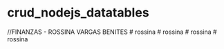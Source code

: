 # crud_nodejs_datatables
//FINANZAS - ROSSINA VARGAS BENITES
#   r o s s i n a  
 #   r o s s i n a  
 #   r o s s i n a  
 #   r o s s i n a  
 